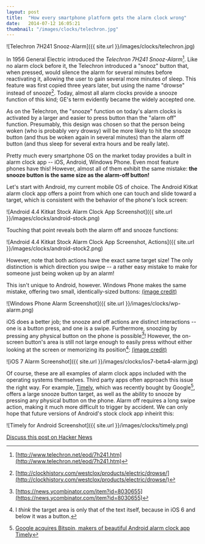 ```yaml
---
layout: post
title:  "How every smartphone platform gets the alarm clock wrong"
date:   2014-07-12 16:05:21
thumbnail: "/images/clocks/telechron.jpg"
---
```


![Telechron 7H241 Snooz-Alarm]({{ site.url }}/images/clocks/telechron.jpg)

In 1956 General Electric introduced the *Telechron 7H241 Snooz-Alarm*[^telechron].  Like no alarm clock before it, the Telechron introduced a "snooz" button that, when pressed, would silence the alarm for several minutes before reactivating it, allowing the user to gain several more minutes of sleep. This feature was first copied three years later, but using the name "drowse" instead of snooze[^westclox]. Today, almost all alarm clocks provide a snooze function of this kind; GE's term evidently became the widely accepted one.

As on the Telechron, the "snooze" function on today's alarm clocks is activated by a larger and easier to press button than the "alarm off" function. Presumably, this design was chosen so that the person being woken (who is probably very drowsy) will be more likely to hit the snooze button (and thus be woken again in several minutes) than the alarm off button (and thus sleep for several extra hours and be really late).

Pretty much every smartphone OS on the market today provides a built in alarm clock app -- iOS, Android, Windows Phone. Even most feature phones have this! However, almost all of them exhibit the same mistake: **the snooze button is the same size as the alarm-off button!**

Let's start with Android, my current mobile OS of choice. The Android Kitkat alarm clock app offers a point from which one can touch and slide toward a target, which is consistent with the behavior of the phone's lock screen:

![Android 4.4 Kitkat Stock Alarm Clock App Screenshot]({{ site.url }}/images/clocks/android-stock.png)

Touching that point reveals both the alarm off and snooze functions:

![Android 4.4 Kitkat Stock Alarm Clock App Screenshot, Actions]({{ site.url }}/images/clocks/android-stock2.png)

However, note that both actions have the exact same target size! The only distinction is which direction you swipe -- a rather easy mistake to make for someone just being woken up by an alarm!

This isn't unique to Android, however. Windows Phone makes the same mistake, offering two small, identically-sized buttons: [(image credit)](http://www.windowsphone.com/en-us/how-to/wp8/settings-and-personalization/set-alarms-on-my-phone)

![Windows Phone Alarm Screenshot]({{ site.url }}/images/clocks/wp-alarm.png)

iOS does a better job; the snooze and off actions are distinct interactions -- one is a button press, and one is a swipe. Furthermore, snoozing by pressing any physical button on the phone is possible[^phonecomment]!  However, the on-screen button's area is still not large enough to easily press without either looking at the screen or memorizing its position[^phonenote]:  [(image credit)](http://www.iphonehacks.com/2013/07/ios-7-beta-4-whats-new.html)

![iOS 7 Alarm Screenshot]({{ site.url }}/images/clocks/ios7-beta4-alarm.jpg)

Of course, these are all examples of alarm clock apps included with the operating systems themselves. Third party apps often approach this issue the right way. For example, [Timely](https://play.google.com/store/apps/details?id=ch.bitspin.timely&hl=en), which was recently bought by Google[^timely], offers a large snooze button target, as well as the ability to snooze by pressing any physical button on the phone. Alarm off requires a long swipe action, making it much more difficult to trigger by accident. We can only hope that future versions of Android's stock clock app inheirit this:

![Timely for Android Screenshot]({{ site.url }}/images/clocks/timely.png)

[Discuss this post on Hacker News](https://news.ycombinator.com/item?id=8030463)

[^telechron]: [http://www.telechron.net/eod/7h241.htm](http://www.telechron.net/eod/7h241.htm)

[^westclox]: [http://clockhistory.com/westclox/products/electric/drowse/](http://clockhistory.com/westclox/products/electric/drowse/)

[^phonenote]: I *think* the target area is only that of the text itself, because in iOS 6 and below it was a button.

[^phonecomment]: [https://news.ycombinator.com/item?id=8030655](https://news.ycombinator.com/item?id=8030655)

[^timely]: [Google acquires Bitspin, makers of beautiful Android alarm clock app Timely](http://www.theverge.com/2014/1/4/5273474/google-acquires-bitspin-timely)
